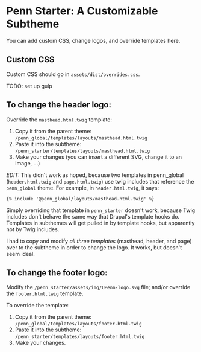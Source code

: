 # Penn Starter: A Customizable Subtheme

You can add custom CSS, change logos, and override templates here.

## Custom CSS
Custom CSS should go in `assets/dist/overrides.css`.

TODO: set up gulp

## To change the header logo:
Override the `masthead.html.twig` template:

1. Copy it from the parent theme: `/penn_global/templates/layouts/masthead.html.twig`
2. Paste it into the subtheme:  `/penn_starter/templates/layouts/masthead.html.twig`
3. Make your changes (you can insert a different SVG, change it to an image, ...)

*EDIT:* This didn't work as hoped, because two templates in penn_global (`header.html.twig` and `page.html.twig`) use twig includes that reference the `penn_global` theme. For example, in `header.html.twig`, it says:
```
{% include '@penn_global/layouts/masthead.html.twig' %}
```
Simply overriding that template in `penn_starter` doesn't work, because Twig includes don't behave the same way that Drupal's template hooks do.
Templates in subthemes will get pulled in by template hooks, but apparently not by Twig includes.

I had to copy and modify *all three templates* (masthead, header, and page) over to the subtheme in order to change the logo. It works, but doesn't seem ideal.

## To change the footer logo:
Modify the `/penn_starter/assets/img/UPenn-logo.svg` file; and/or override the `footer.html.twig` template.

To override the template:

1. Copy it from the parent theme: `/penn_global/templates/layouts/footer.html.twig`
2. Paste it into the subtheme:  `/penn_starter/templates/layouts/footer.html.twig`
3. Make your changes.
